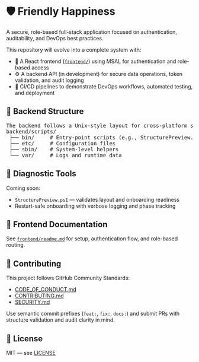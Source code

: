 # 🛡️ Friendly Happiness

A secure, role-based full-stack application focused on authentication, auditability, and DevOps best practices.

This repository will evolve into a complete system with:

- 🔐 A React frontend ([`frontend/`](./frontend/)) using MSAL for authentication and role-based access
- ⚙️ A backend API (in development) for secure data operations, token validation, and audit logging
- 🚀 CI/CD pipelines to demonstrate DevOps workflows, automated testing, and deployment

## 🧱 Backend Structure
<pre>
The backend follows a Unix-style layout for cross-platform scripting and audit clarity:
backend/scripts/
 ├── bin/     # Entry-point scripts (e.g., StructurePreview.ps1) 
 ├── etc/     # Configuration files 
 ├── sbin/    # System-level helpers 
 └── var/     # Logs and runtime data
</pre>
## 🧪 Diagnostic Tools

Coming soon:
- `StructurePreview.ps1` — validates layout and onboarding readiness
- Restart-safe onboarding with verbose logging and phase tracking

## 📘 Frontend Documentation

See [`frontend/readme.md`](./frontend/readme.md) for setup, authentication flow, and role-based routing.

## 🤝 Contributing

This project follows GitHub Community Standards:
- [CODE_OF_CONDUCT.md](./CODE_OF_CONDUCT.md)
- [CONTRIBUTING.md](./CONTRIBUTING.md)
- [SECURITY.md](./SECURITY.md)

Use semantic commit prefixes (`feat:`, `fix:`, `docs:`) and submit PRs with structure validation and audit clarity in mind.

## 📄 License

MIT — see [LICENSE](./LICENSE)
